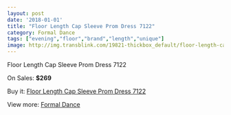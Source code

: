 ```yaml
---
layout: post
date: '2018-01-01'
title: "Floor Length Cap Sleeve Prom Dress 7122"
category: Formal Dance
tags: ["evening","floor","brand","length","unique"]
image: http://img.transblink.com/19821-thickbox_default/floor-length-cap-sleeve-prom-dress-7122.jpg
---
```

Floor Length Cap Sleeve Prom Dress 7122

On Sales: **$269**
<a href="https://www.transblink.com/en/formal-dance/6241-floor-length-cap-sleeve-prom-dress-7122.html"><amp-img layout="responsive" width="600" height="600" src="//img.transblink.com/19821-thickbox_default/floor-length-cap-sleeve-prom-dress-7122.jpg" alt="Floor Length Cap Sleeve Prom Dress 7122 0" /></a>
<a href="https://www.transblink.com/en/formal-dance/6241-floor-length-cap-sleeve-prom-dress-7122.html"><amp-img layout="responsive" width="600" height="600" src="//img.transblink.com/19824-thickbox_default/floor-length-cap-sleeve-prom-dress-7122.jpg" alt="Floor Length Cap Sleeve Prom Dress 7122 1" /></a>
<a href="https://www.transblink.com/en/formal-dance/6241-floor-length-cap-sleeve-prom-dress-7122.html"><amp-img layout="responsive" width="600" height="600" src="//img.transblink.com/19823-thickbox_default/floor-length-cap-sleeve-prom-dress-7122.jpg" alt="Floor Length Cap Sleeve Prom Dress 7122 2" /></a>
<a href="https://www.transblink.com/en/formal-dance/6241-floor-length-cap-sleeve-prom-dress-7122.html"><amp-img layout="responsive" width="600" height="600" src="//img.transblink.com/19822-thickbox_default/floor-length-cap-sleeve-prom-dress-7122.jpg" alt="Floor Length Cap Sleeve Prom Dress 7122 3" /></a>

Buy it: [Floor Length Cap Sleeve Prom Dress 7122](https://www.transblink.com/en/formal-dance/6241-floor-length-cap-sleeve-prom-dress-7122.html "Floor Length Cap Sleeve Prom Dress 7122")

View more: [Formal Dance](https://www.transblink.com/en/6-formal-dance "Formal Dance")